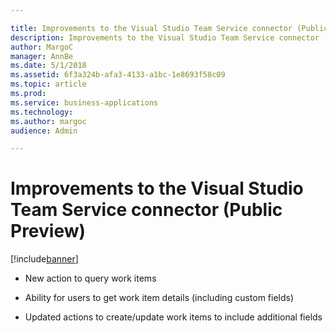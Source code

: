```yaml
---

title: Improvements to the Visual Studio Team Service connector (Public Preview)
description: Improvements to the Visual Studio Team Service connector (Public Preview)
author: MargoC
manager: AnnBe
ms.date: 5/1/2018
ms.assetid: 6f3a324b-afa3-4133-a1bc-1e8693f58c09
ms.topic: article
ms.prod: 
ms.service: business-applications
ms.technology: 
ms.author: margoc
audience: Admin

---
```


# Improvements to the Visual Studio Team Service connector (Public Preview)

[!include[banner](../../../includes/banner.md)]

-   New action to query work items

-   Ability for users to get work item details (including custom fields)

-   Updated actions to create/update work items to include additional fields

